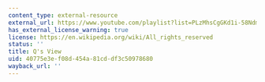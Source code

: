 ```yaml
---
content_type: external-resource
external_url: https://www.youtube.com/playlist?list=PLzMhsCgGKd1i-58NdmALPmvcRLqNLM3SZ
has_external_license_warning: true
license: https://en.wikipedia.org/wiki/All_rights_reserved
status: ''
title: Q's View
uid: 40775e3e-f08d-454a-81cd-df3c50978680
wayback_url: ''
---
```

